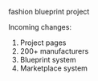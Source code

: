 fashion blueprint project

Incoming changes:
1. Project pages
2. 200+ manufacturers
3. Blueprint system
4. Marketplace system
